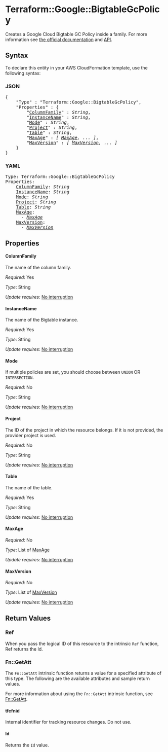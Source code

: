 # Terraform::Google::BigtableGcPolicy

Creates a Google Cloud Bigtable GC Policy inside a family. For more information see
[the official documentation](https://cloud.google.com/bigtable/) and
[API](https://cloud.google.com/bigtable/docs/go/reference).

## Syntax

To declare this entity in your AWS CloudFormation template, use the following syntax:

### JSON

<pre>
{
    "Type" : "Terraform::Google::BigtableGcPolicy",
    "Properties" : {
        "<a href="#columnfamily" title="ColumnFamily">ColumnFamily</a>" : <i>String</i>,
        "<a href="#instancename" title="InstanceName">InstanceName</a>" : <i>String</i>,
        "<a href="#mode" title="Mode">Mode</a>" : <i>String</i>,
        "<a href="#project" title="Project">Project</a>" : <i>String</i>,
        "<a href="#table" title="Table">Table</a>" : <i>String</i>,
        "<a href="#maxage" title="MaxAge">MaxAge</a>" : <i>[ <a href="maxage.md">MaxAge</a>, ... ]</i>,
        "<a href="#maxversion" title="MaxVersion">MaxVersion</a>" : <i>[ <a href="maxversion.md">MaxVersion</a>, ... ]</i>
    }
}
</pre>

### YAML

<pre>
Type: Terraform::Google::BigtableGcPolicy
Properties:
    <a href="#columnfamily" title="ColumnFamily">ColumnFamily</a>: <i>String</i>
    <a href="#instancename" title="InstanceName">InstanceName</a>: <i>String</i>
    <a href="#mode" title="Mode">Mode</a>: <i>String</i>
    <a href="#project" title="Project">Project</a>: <i>String</i>
    <a href="#table" title="Table">Table</a>: <i>String</i>
    <a href="#maxage" title="MaxAge">MaxAge</a>: <i>
      - <a href="maxage.md">MaxAge</a></i>
    <a href="#maxversion" title="MaxVersion">MaxVersion</a>: <i>
      - <a href="maxversion.md">MaxVersion</a></i>
</pre>

## Properties

#### ColumnFamily

The name of the column family.

_Required_: Yes

_Type_: String

_Update requires_: [No interruption](https://docs.aws.amazon.com/AWSCloudFormation/latest/UserGuide/using-cfn-updating-stacks-update-behaviors.html#update-no-interrupt)

#### InstanceName

The name of the Bigtable instance.

_Required_: Yes

_Type_: String

_Update requires_: [No interruption](https://docs.aws.amazon.com/AWSCloudFormation/latest/UserGuide/using-cfn-updating-stacks-update-behaviors.html#update-no-interrupt)

#### Mode

If multiple policies are set, you should choose between `UNION` OR `INTERSECTION`.

_Required_: No

_Type_: String

_Update requires_: [No interruption](https://docs.aws.amazon.com/AWSCloudFormation/latest/UserGuide/using-cfn-updating-stacks-update-behaviors.html#update-no-interrupt)

#### Project

The ID of the project in which the resource belongs. If it is not provided, the provider project is used.

_Required_: No

_Type_: String

_Update requires_: [No interruption](https://docs.aws.amazon.com/AWSCloudFormation/latest/UserGuide/using-cfn-updating-stacks-update-behaviors.html#update-no-interrupt)

#### Table

The name of the table.

_Required_: Yes

_Type_: String

_Update requires_: [No interruption](https://docs.aws.amazon.com/AWSCloudFormation/latest/UserGuide/using-cfn-updating-stacks-update-behaviors.html#update-no-interrupt)

#### MaxAge

_Required_: No

_Type_: List of <a href="maxage.md">MaxAge</a>

_Update requires_: [No interruption](https://docs.aws.amazon.com/AWSCloudFormation/latest/UserGuide/using-cfn-updating-stacks-update-behaviors.html#update-no-interrupt)

#### MaxVersion

_Required_: No

_Type_: List of <a href="maxversion.md">MaxVersion</a>

_Update requires_: [No interruption](https://docs.aws.amazon.com/AWSCloudFormation/latest/UserGuide/using-cfn-updating-stacks-update-behaviors.html#update-no-interrupt)

## Return Values

### Ref

When you pass the logical ID of this resource to the intrinsic `Ref` function, Ref returns the Id.

### Fn::GetAtt

The `Fn::GetAtt` intrinsic function returns a value for a specified attribute of this type. The following are the available attributes and sample return values.

For more information about using the `Fn::GetAtt` intrinsic function, see [Fn::GetAtt](https://docs.aws.amazon.com/AWSCloudFormation/latest/UserGuide/intrinsic-function-reference-getatt.html).

#### tfcfnid

Internal identifier for tracking resource changes. Do not use.

#### Id

Returns the <code>Id</code> value.

